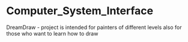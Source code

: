 # Computer_System_Interface

DreamDraw - project is intended for painters of different levels also for those who want to learn how to draw
